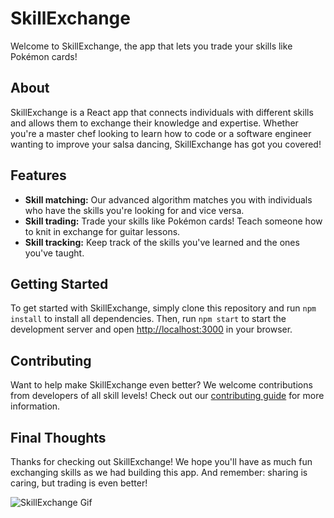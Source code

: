 # SkillExchange

Welcome to SkillExchange, the app that lets you trade your skills like Pokémon cards!

## About

SkillExchange is a React app that connects individuals with different skills and allows them to exchange their knowledge and expertise. Whether you're a master chef looking to learn how to code or a software engineer wanting to improve your salsa dancing, SkillExchange has got you covered!

## Features

- **Skill matching:** Our advanced algorithm matches you with individuals who have the skills you're looking for and vice versa.
- **Skill trading:** Trade your skills like Pokémon cards! Teach someone how to knit in exchange for guitar lessons.
- **Skill tracking:** Keep track of the skills you've learned and the ones you've taught.

## Getting Started

To get started with SkillExchange, simply clone this repository and run `npm install` to install all dependencies. Then, run `npm start` to start the development server and open [http://localhost:3000](http://localhost:3000) in your browser.

## Contributing

Want to help make SkillExchange even better? We welcome contributions from developers of all skill levels! Check out our [contributing guide](CONTRIBUTING.md) for more information.

## Final Thoughts

Thanks for checking out SkillExchange! We hope you'll have as much fun exchanging skills as we had building this app. And remember: sharing is caring, but trading is even better!

![SkillExchange Gif](https://giffiles.alphacoders.com/158/158667.gif)
